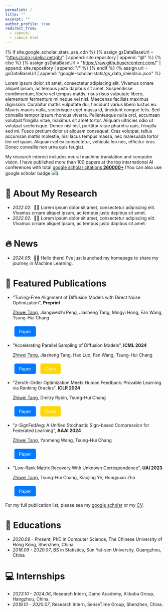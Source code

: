 ```yaml
---
permalink: /
title: ""
excerpt: ""
author_profile: true
redirect_from: 
  - /about/
  - /about.html
---
```


{% if site.google_scholar_stats_use_cdn %}
{% assign gsDataBaseUrl = "https://cdn.jsdelivr.net/gh/" | append: site.repository | append: "@" %}
{% else %}
{% assign gsDataBaseUrl = "https://raw.githubusercontent.com/" | append: site.repository | append: "/" %}
{% endif %}
{% assign url = gsDataBaseUrl | append: "google-scholar-stats/gs_data_shieldsio.json" %}

<span class='anchor' id='about-me'></span>

Lorem ipsum dolor sit amet, consectetur adipiscing elit. Vivamus ornare aliquet ipsum, ac tempus justo dapibus sit amet. Suspendisse condimentum, libero vel tempus mattis, risus risus vulputate libero, elementum fermentum mi neque vel nisl. Maecenas facilisis maximus dignissim. Curabitur mattis vulputate dui, tincidunt varius libero luctus eu. Mauris mauris nulla, scelerisque eget massa id, tincidunt congue felis. Sed convallis tempor ipsum rhoncus viverra. Pellentesque nulla orci, accumsan volutpat fringilla vitae, maximus sit amet tortor. Aliquam ultricies odio ut volutpat scelerisque. Donec nisl nisl, porttitor vitae pharetra quis, fringilla sed mi. Fusce pretium dolor ut aliquam consequat. Cras volutpat, tellus accumsan mattis molestie, nisl lacus tempus massa, nec malesuada tortor leo vel quam. Aliquam vel ex consectetur, vehicula leo nec, efficitur eros. Donec convallis non urna quis feugiat.

My research interest includes neural machine translation and computer vision. I have published more than 100 papers at the top international AI conferences with total <a href='https://scholar.google.com/citations?user=DhtAFkwAAAAJ'>google scholar citations <strong><span id='total_cit'>260000+</span></strong></a> (You can also use google scholar badge <a href='https://scholar.google.com/citations?user=DhtAFkwAAAAJ'><img src="https://img.shields.io/endpoint?url={{ url | url_encode }}&logo=Google%20Scholar&labelColor=f6f6f6&color=9cf&style=flat&label=citations"></a>).

# 💬 About My Research
- *2022.02*: &nbsp;🎉🎉 Lorem ipsum dolor sit amet, consectetur adipiscing elit. Vivamus ornare aliquet ipsum, ac tempus justo dapibus sit amet. 
- *2022.02*: &nbsp;🎉🎉 Lorem ipsum dolor sit amet, consectetur adipiscing elit. Vivamus ornare aliquet ipsum, ac tempus justo dapibus sit amet. 


# 🔥 News
- *2024.05*: &nbsp;🎉🎉 Hello there! I've just launched my homepage to share my journey in Machine Learning.
 

# 📝 Featured Publications

<!-- <div class='paper-box'><div class='paper-box-image'><div><div class="badge">CVPR 2016</div><img src='images/500x300.png' alt="sym" width="100%"></div></div>
<div class='paper-box-text' markdown="1">

[Deep Residual Learning for Image Recognition](https://openaccess.thecvf.com/content_cvpr_2016/papers/He_Deep_Residual_Learning_CVPR_2016_paper.pdf)

**Kaiming He**, Xiangyu Zhang, Shaoqing Ren, Jian Sun

[**Project**](https://scholar.google.com/citations?view_op=view_citation&hl=zh-CN&user=DhtAFkwAAAAJ&citation_for_view=DhtAFkwAAAAJ:ALROH1vI_8AC) <strong><span class='show_paper_citations' data='DhtAFkwAAAAJ:ALROH1vI_8AC'></span></strong>
- Lorem ipsum dolor sit amet, consectetur adipiscing elit. Vivamus ornare aliquet ipsum, ac tempus justo dapibus sit amet. 
</div>
</div> -->
- "Tuning-Free Alignment of Diffusion Models with Direct Noise Optimization", **Preprint**

  <u>Zhiwei Tang</u>, Jiangweizhi Peng, Jiasheng Tang, Mingyi Hong, Fan Wang, Tsung-Hui Chang

  <a href="https://arxiv.org/abs/2405.18881" style="display: inline-block; padding: 8px 15px; margin: 5px; background-color: #007BFF; color: white; border-radius: 5px; text-decoration: none;">Paper</a>


- "Accelerating Parallel Sampling of Diffusion Models", **ICML 2024**

  <u>Zhiwei Tang</u>, Jiasheng Tang, Hao Luo, Fan Wang, Tsung-Hui Chang

  <a href="https://arxiv.org/abs/2402.09970" style="display: inline-block; padding: 8px 15px; margin: 5px; background-color: #007BFF; color: white; border-radius: 5px; text-decoration: none;">Paper</a> <a href="https://github.com/TZW1998/ParaTAA-Diffusion" style="display: inline-block; padding: 8px 15px; margin: 5px; background-color: #FFD700; color: white; border-radius: 5px; text-decoration: none;">Code</a>


- "Zeroth-Order Optimization Meets Human Feedback: Provable Learning via Ranking Oracles", **ICLR 2024**

  <u>Zhiwei Tang</u>, Dmitry Rybin, Tsung-Hui Chang

  <a href="https://openreview.net/pdf/120f6a88f789639b88a7a1d19b56c2c13c15d81a.pdf" style="display: inline-block; padding: 8px 15px; margin: 5px; background-color: #007BFF; color: white; border-radius: 5px; text-decoration: none;">Paper</a> <a href="https://github.com/TZW1998/Taming-Stable-Diffusion-with-Human-Ranking-Feedback" style="display: inline-block; padding: 8px 15px; margin: 5px; background-color: #FFD700; color: white; border-radius: 5px; text-decoration: none;">Code</a>


- "$z$-SignFedAvg: A Unified Stochastic Sign-based Compression for Federated Learning", **AAAI 2024**

  <u>Zhiwei Tang</u>, Yanmeng Wang, Tsung-Hui Chang

  <a href="https://ojs.aaai.org/index.php/AAAI/article/view/29454/30740" style="display: inline-block; padding: 8px 15px; margin: 5px; background-color: #007BFF; color: white; border-radius: 5px; text-decoration: none;">Paper</a>


- "Low-Rank Matrix Recovery With Unknown Correspondence", **UAI 2023**

  <u>Zhiwei Tang</u>, Tsung-Hui Chang, Xiaojing Ye, Hongyuan Zha

  <a href="https://proceedings.mlr.press/v216/tang23a.html" style="display: inline-block; padding: 8px 15px; margin: 5px; background-color: #007BFF; color: white; border-radius: 5px; text-decoration: none;">Paper</a>

For my full publication list, please see my [google scholar](https://scholar.google.com/citations?user=GN-N9c8AAAAJ&hl=en) or my [CV](assets/resume.pdf).

<!-- # 🎖 Honors and Awards
- *2021.10* Lorem ipsum dolor sit amet, consectetur adipiscing elit. Vivamus ornare aliquet ipsum, ac tempus justo dapibus sit amet. 
- *2021.09* Lorem ipsum dolor sit amet, consectetur adipiscing elit. Vivamus ornare aliquet ipsum, ac tempus justo dapibus sit amet.  -->

# 📖 Educations
- *2020.09 - Present*, PhD in Computer Science, The Chinese University of Hong Kong, Shenzhen, China
- *2016.09 - 2020.07*, BS in Statistics, Sun Yat-sen University, Guangzhou, China

<!-- # 💬 Invited Talks
- *2021.06*, Lorem ipsum dolor sit amet, consectetur adipiscing elit. Vivamus ornare aliquet ipsum, ac tempus justo dapibus sit amet. 
- *2021.03*, Lorem ipsum dolor sit amet, consectetur adipiscing elit. Vivamus ornare aliquet ipsum, ac tempus justo dapibus sit amet.  \| [\[video\]](https://github.com/) -->

# 💻 Internships
- *2023.10 - 2024.06*, Research Intern, Damo Academy, Alibaba Group, Hangzhou, China.
- *2019.10 - 2020.07*, Research Intern, SenseTime Group, Shenzhen, China.